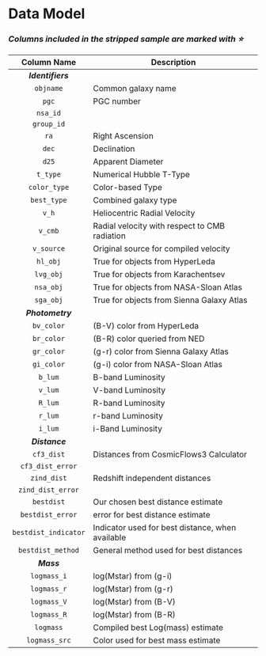 # Data Model
### *Columns included in the stripped sample are marked with :star:*

|Column Name    |Description |
|    :---:    |---|
|***Identifiers***||
|`objname`    |Common galaxy name|
|`pgc`        |PGC number|
|`nsa_id`||
|`group_id`||
|`ra`|Right Ascension|
|`dec`|Declination|
|`d25`|Apparent Diameter|
|`t_type`|Numerical Hubble T-Type|
|`color_type`|Color-based Type|
|`best_type`|Combined galaxy type|
|`v_h`|Heliocentric Radial Velocity|
|`v_cmb`|Radial velocity with respect to CMB radiation|
|`v_source`|Original source for compiled velocity|
|`hl_obj`|True for objects from HyperLeda|
|`lvg_obj`|True for objects from Karachentsev|
|`nsa_obj`|True for objects from NASA-Sloan Atlas|
|`sga_obj`|True for objects from Sienna Galaxy Atlas|
|***Photometry***||
|`bv_color`   |(B-V) color from HyperLeda|
|`br_color`   |(B-R) color queried from NED|
|`gr_color`   |(g-r) color from Sienna Galaxy Atlas|
|`gi_color`   |(g-i) color from NASA-Sloan Atlas|
|`b_lum`      |B-band Luminosity|
|`v_lum`      |V-band Luminosity|
|`R_lum`      |R-band Luminosity|
|`r_lum`      |r-band Luminosity|
|`i_lum`      |i-Band Luminosity|
|***Distance***||
|`cf3_dist`|Distances from CosmicFlows3 Calculator|
|`cf3_dist_error`||
|`zind_dist`|Redshift independent distances|
|`zind_dist_error`||
|`bestdist`   |Our chosen best distance estimate|
|`bestdist_error` |error for best distance estimate|
|`bestdist_indicator` |Indicator used for best distance, when available|
|`bestdist_method` |General method used for best distances|
|***Mass***||
|`logmass_i`|log(Mstar) from (g-i)|
|`logmass_r`|log(Mstar) from (g-r)|
|`logmass_V`|log(Mstar) from (B-V)|
|`logmass_R`|log(Mstar) from (B-R)|
|`logmass`    |Compiled best Log(mass) estimate|
|`logmass_src`|Color used for best mass estimate|
